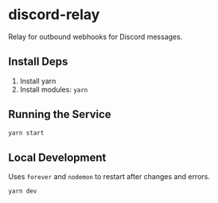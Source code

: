 # discord-relay
Relay for outbound webhooks for Discord messages.

## Install Deps

1. Install yarn
1. Install modules: `yarn`

## Running the Service

```bash
yarn start
```

## Local Development

Uses `forever` and `nodemon` to restart after changes and errors.

```bash
yarn dev
```
